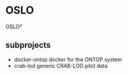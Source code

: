 # OSLO
OSLO² 

## subprojects
 * docker-ontop
     docker for the ONTOP system
 * crab-lod
     generic CRAB-LOD pilot data
